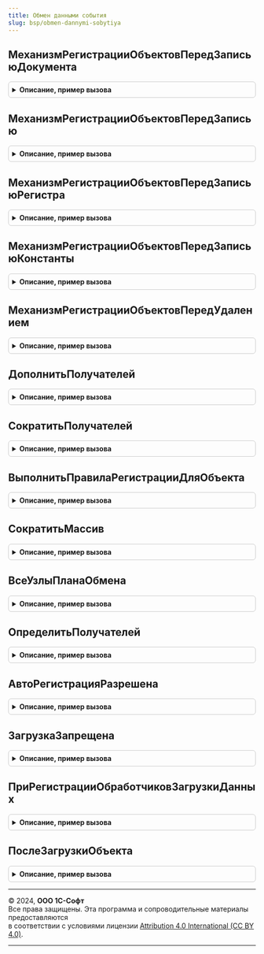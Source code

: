 ```yaml
---
title: Обмен данными события
slug: bsp/obmen-dannymi-sobytiya
---
```



## МеханизмРегистрацииОбъектовПередЗаписьюДокумента
<details style="margin: 1em 0; padding: 0.5em; border: 1px solid #ccc; border-radius: 6px;">

<summary style="font-weight: bold; cursor: pointer;">Описание, пример вызова</summary>

```bsl

// Процедура-обработчик события "ПередЗаписью" документов для механизма регистрации объектов на узлах.
//
// Параметры:
//  ИмяПланаОбмена - Строка - имя плана обмена, для которого выполняется механизм регистрации.
//  Источник       - ДокументОбъект - источник события.
//  Отказ          - Булево - флаг отказа от выполнения обработчика.
//  РежимЗаписи - РежимЗаписиДокумента - см. в синтакс-помощнике РежимЗаписиДокумента.
//  РежимПроведения - РежимПроведенияДокумента - см. в синтакс-помощнике РежимПроведенияДокумента.
//
Процедура МеханизмРегистрацииОбъектовПередЗаписьюДокумента(ИмяПланаОбмена, Источник, Отказ, РежимЗаписи, РежимПроведения) Экспорт
```

Пример вызова
```bsl
ОбменДаннымиСобытия.МеханизмРегистрацииОбъектовПередЗаписьюДокумента(ИмяПланаОбмена, Источник, Отказ, РежимЗаписи, РежимПроведения) 
```
</details>

## МеханизмРегистрацииОбъектовПередЗаписью
<details style="margin: 1em 0; padding: 0.5em; border: 1px solid #ccc; border-radius: 6px;">

<summary style="font-weight: bold; cursor: pointer;">Описание, пример вызова</summary>

```bsl

// Процедура-обработчик события "ПередЗаписью" ссылочных типов данных (кроме документов) для механизма регистрации
// объектов на узлах.
//
// Параметры:
//  ИмяПланаОбмена - Строка - имя плана обмена, для которого выполняется механизм регистрации.
//  Источник       - СправочникОбъект
//                 - ПланВидовХарактеристикОбъект - источник события, кроме типа ДокументОбъект.
//  Отказ          - Булево - флаг отказа от выполнения обработчика.
//
Процедура МеханизмРегистрацииОбъектовПередЗаписью(ИмяПланаОбмена, Источник, Отказ) Экспорт
```

Пример вызова
```bsl
ОбменДаннымиСобытия.МеханизмРегистрацииОбъектовПередЗаписью(ИмяПланаОбмена, Источник, Отказ) 
```
</details>

## МеханизмРегистрацииОбъектовПередЗаписьюРегистра
<details style="margin: 1em 0; padding: 0.5em; border: 1px solid #ccc; border-radius: 6px;">

<summary style="font-weight: bold; cursor: pointer;">Описание, пример вызова</summary>

```bsl

// Процедура-обработчик события "ПередЗаписью" регистров для механизма регистрации объектов на узлах.
//
// Параметры:
//  ИмяПланаОбмена - Строка - имя плана обмена, для которого выполняется механизм регистрации.
//  Источник       - НаборЗаписейРегистра - источник события.
//  Отказ          - Булево - флаг отказа от выполнения обработчика.
//  Замещение      - Булево - признак замещения существующего набора записей.
//
Процедура МеханизмРегистрацииОбъектовПередЗаписьюРегистра(ИмяПланаОбмена, Источник, Отказ, Замещение) Экспорт
```

Пример вызова
```bsl
ОбменДаннымиСобытия.МеханизмРегистрацииОбъектовПередЗаписьюРегистра(ИмяПланаОбмена, Источник, Отказ, Замещение) 
```
</details>

## МеханизмРегистрацииОбъектовПередЗаписьюКонстанты
<details style="margin: 1em 0; padding: 0.5em; border: 1px solid #ccc; border-radius: 6px;">

<summary style="font-weight: bold; cursor: pointer;">Описание, пример вызова</summary>

```bsl

// Процедура-обработчик события "ПередЗаписью" константы для механизма регистрации объектов на узлах.
//
// Параметры:
//  ИмяПланаОбмена - Строка - имя плана обмена, для которого выполняется механизм регистрации.
//  Источник       - КонстантаМенеджерЗначения - источник события.
//  Отказ          - Булево - флаг отказа от выполнения обработчика.
//
Процедура МеханизмРегистрацииОбъектовПередЗаписьюКонстанты(ИмяПланаОбмена, Источник, Отказ) Экспорт
```

Пример вызова
```bsl
ОбменДаннымиСобытия.МеханизмРегистрацииОбъектовПередЗаписьюКонстанты(ИмяПланаОбмена, Источник, Отказ) 
```
</details>

## МеханизмРегистрацииОбъектовПередУдалением
<details style="margin: 1em 0; padding: 0.5em; border: 1px solid #ccc; border-radius: 6px;">

<summary style="font-weight: bold; cursor: pointer;">Описание, пример вызова</summary>

```bsl

// Процедура-обработчик события "ПередУдалением" ссылочных типов данных для механизма регистрации объектов на узлах.
//
// Параметры:
//  ИмяПланаОбмена - Строка - имя плана обмена, для которого выполняется механизм регистрации.
//  Источник       - СправочникОбъект
//                 - ДокументОбъект
//                 - ПланВидовХарактеристикОбъект - источник события.
//  Отказ          - Булево - флаг отказа от выполнения обработчика.
//
Процедура МеханизмРегистрацииОбъектовПередУдалением(ИмяПланаОбмена, Источник, Отказ) Экспорт
```

Пример вызова
```bsl
ОбменДаннымиСобытия.МеханизмРегистрацииОбъектовПередУдалением(ИмяПланаОбмена, Источник, Отказ) 
```
</details>

## ДополнитьПолучателей
<details style="margin: 1em 0; padding: 0.5em; border: 1px solid #ccc; border-radius: 6px;">

<summary style="font-weight: bold; cursor: pointer;">Описание, пример вызова</summary>

```bsl

// Процедура дополняет список узлов-получателей объекта переданными значениями.
//
// Параметры:
//   Объект - СправочникОбъект
//          - ДокументОбъект - объект, для которого выполняется правило регистрации.
//   Узлы   - Массив из ПланОбменаСсылка - узлы плана обмена, которые необходимо добавить в список узлов-получателей объекта.
//
Процедура ДополнитьПолучателей(Объект, Узлы) Экспорт
```

Пример вызова
```bsl
ОбменДаннымиСобытия.ДополнитьПолучателей(Объект, Узлы) 
```
</details>

## СократитьПолучателей
<details style="margin: 1em 0; padding: 0.5em; border: 1px solid #ccc; border-radius: 6px;">

<summary style="font-weight: bold; cursor: pointer;">Описание, пример вызова</summary>

```bsl

// Процедура вычитает из списка узлов-получателей объекта переданные значения.
//
// Параметры:
//   Объект - СправочникОбъект
//          - ДокументОбъект - объект, для которого выполняется правило регистрации.
//   Узлы - Массив из ПланОбменаСсылка - узлы плана обмена, которые необходимо вычесть из списка узлов-получателей объекта.
//
Процедура СократитьПолучателей(Объект, Узлы) Экспорт
```

Пример вызова
```bsl
ОбменДаннымиСобытия.СократитьПолучателей(Объект, Узлы) 
```
</details>

## ВыполнитьПравилаРегистрацииДляОбъекта
<details style="margin: 1em 0; padding: 0.5em; border: 1px solid #ccc; border-radius: 6px;">

<summary style="font-weight: bold; cursor: pointer;">Описание, пример вызова</summary>

```bsl

// Определяет массив узлов-получателей для объекта при заданном плане обмена и выполняет регистрацию объекта на
// полученных узлах.
//
// Параметры:
//  Объект         - Произвольный - СправочникОбъект, ДокументОбъект и т.п. объект, для которого необходимо выполнить
//                   правила регистрации, и выполнить регистрацию на узлах.
//  ИмяПланаОбмена - Строка - имя плана обмена как оно задано в конфигураторе.
//  Отправитель    - ПланОбменаСсылка - узел плана обмена от которого принимается сообщение обмена.
//                    Если задан, то регистрация объекта не этом узле выполнятся не будет.
//
Процедура ВыполнитьПравилаРегистрацииДляОбъекта(Объект, ИмяПланаОбмена, Отправитель = Неопределено) Экспорт
```

Пример вызова
```bsl
ОбменДаннымиСобытия.ВыполнитьПравилаРегистрацииДляОбъекта(Объект, ИмяПланаОбмена, Отправитель);
```
</details>

## СократитьМассив
<details style="margin: 1em 0; padding: 0.5em; border: 1px solid #ccc; border-radius: 6px;">

<summary style="font-weight: bold; cursor: pointer;">Описание, пример вызова</summary>

```bsl

// Вычитает один массив элементов из другого массива. Возвращает результат вычитания.
//
// Параметры:
//  Массив - Массив из Произвольный - исходный массив.
//  МассивВычитания - Массив из Произвольный - массив, вычитаемый из исходного массива.
//
// Возвращаемое значение:
//   Массив из Произвольный - результат  вычитания.
//
Функция СократитьМассив(Массив, МассивВычитания) Экспорт
```

Пример вызова
```bsl
Результат = ОбменДаннымиСобытия.СократитьМассив(Массив, МассивВычитания) 
```
</details>

## ВсеУзлыПланаОбмена
<details style="margin: 1em 0; padding: 0.5em; border: 1px solid #ccc; border-radius: 6px;">

<summary style="font-weight: bold; cursor: pointer;">Описание, пример вызова</summary>

```bsl

// Функция возвращает список всех узлов заданного плана обмена кроме предопределенного узла.
//
// Параметры:
//   ИмяПланаОбмена - Строка - имя плана обмена, как оно задано в конфигураторе,
//                    список узлов для которого необходимо получить.
//
// Возвращаемое значение:
//   Массив из ПланОбменаСсылка - список всех узлов заданного плана обмена.
//
Функция ВсеУзлыПланаОбмена(ИмяПланаОбмена) Экспорт
```

Пример вызова
```bsl
Результат = ОбменДаннымиСобытия.ВсеУзлыПланаОбмена(ИмяПланаОбмена) 
```
</details>

## ОпределитьПолучателей
<details style="margin: 1em 0; padding: 0.5em; border: 1px solid #ccc; border-radius: 6px;">

<summary style="font-weight: bold; cursor: pointer;">Описание, пример вызова</summary>

```bsl

// Функция определяет массив узлов-получателей для объекта при заданном плане обмена.
//
// Параметры:
//   Объект         - Произвольный - СправочникОбъект, ДокументОбъект и т.п. объект, для которого необходимо выполнить
//                    правила регистрации, и определить список узлов-получателей.
//   ИмяПланаОбмена - Строка - имя плана обмена как оно задано в конфигураторе.
//
// Возвращаемое значение:
//   Массив из ПланОбменаСсылка - массив узлов-получателей для объекта.
//
Функция ОпределитьПолучателей(Объект, ИмяПланаОбмена) Экспорт
```

Пример вызова
```bsl
Результат = ОбменДаннымиСобытия.ОпределитьПолучателей(Объект, ИмяПланаОбмена) 
```
</details>

## АвтоРегистрацияРазрешена
<details style="margin: 1em 0; padding: 0.5em; border: 1px solid #ccc; border-radius: 6px;">

<summary style="font-weight: bold; cursor: pointer;">Описание, пример вызова</summary>

```bsl

// Определяет признак авторегистрации объекта метаданных в составе плана обмена.
//
// Параметры:
//   ОбъектМетаданных - ОбъектМетаданных - объект, для которого требуется получить признак авторегистрации.
//   ИмяПланаОбмена - Строка - имя плана обмена, как оно задано в конфигураторе, в состав которого входит
//                          объект метаданных.
//
// Возвращаемое значение:
//   Булево - признак наличия авторегистрации в плане обмена:
//           * Истина - объект метаданных имеет признак авторегистрации "Разрешена" в составе плана обмена;
//           * Ложь   - объект метаданных имеет признак авторегистрации "Запрещена" в составе плана обмена
//                      или объект метаданных не входит в состав плана обмена.
//
Функция АвтоРегистрацияРазрешена(ОбъектМетаданных, ИмяПланаОбмена) Экспорт
```

Пример вызова
```bsl
Результат = ОбменДаннымиСобытия.АвтоРегистрацияРазрешена(ОбъектМетаданных, ИмяПланаОбмена) 
```
</details>

## ЗагрузкаЗапрещена
<details style="margin: 1em 0; padding: 0.5em; border: 1px solid #ccc; border-radius: 6px;">

<summary style="font-weight: bold; cursor: pointer;">Описание, пример вызова</summary>

```bsl

// Проверяет наличие запрета загрузки элемента данных.
//  Для работы функции требуется настройка процедуры ДанныеДляПроверкиЗапретаИзменения
// модуля ДатыЗапретаИзмененияПереопределяемый.
//
// Параметры:
//  Данные     - Произвольный - СправочникОбъект.<Имя>,
//                        ДокументОбъект.<Имя>,
//                        ПланВидовХарактеристикОбъект.<Имя>,
//                        ПланСчетовОбъект.<Имя>,
//                        ПланВидовРасчетаОбъект.<Имя>,
//                        БизнесПроцессОбъект.<Имя>,
//                        ЗадачаОбъект.<Имя>,
//                        ПланОбменаОбъект.<Имя>,
//                        УдалениеОбъекта - объект данных.
//                        РегистрСведенийНаборЗаписей.<Имя>,
//                        РегистрНакопленияНаборЗаписей.<Имя>,
//                        РегистрБухгалтерииНаборЗаписей.<Имя>,
//                        РегистрРасчетаНаборЗаписей.<Имя> - набор записей.
//
//  УзелПланаОбмена     - ПланыОбменаОбъект - узел,
//                        для которого будет выполнена проверка.
//
// Возвращаемое значение:
//  Булево - если Истина, загрузка запрещена.
//
Функция ЗагрузкаЗапрещена(Данные, Знач УзелПланаОбмена) Экспорт
```

Пример вызова
```bsl
Результат = ОбменДаннымиСобытия.ЗагрузкаЗапрещена(Данные, УзелПланаОбмена) 
```
</details>

## ПриРегистрацииОбработчиковЗагрузкиДанных
<details style="margin: 1em 0; padding: 0.5em; border: 1px solid #ccc; border-radius: 6px;">

<summary style="font-weight: bold; cursor: pointer;">Описание, пример вызова</summary>

```bsl

// См. ВыгрузкаЗагрузкаДанныхПереопределяемый.ПриРегистрацииОбработчиковЗагрузкиДанных.
Процедура ПриРегистрацииОбработчиковЗагрузкиДанных(ТаблицаОбработчиков) Экспорт
```

Пример вызова
```bsl
ОбменДаннымиСобытия.ПриРегистрацииОбработчиковЗагрузкиДанных(ТаблицаОбработчиков) 
```
</details>

## ПослеЗагрузкиОбъекта
<details style="margin: 1em 0; padding: 0.5em; border: 1px solid #ccc; border-radius: 6px;">

<summary style="font-weight: bold; cursor: pointer;">Описание, пример вызова</summary>

```bsl

// Выполняет обработчики после загрузки объекта.
//
// Параметры:
//  Контейнер - ОбработкаОбъект.ВыгрузкаЗагрузкаДанныхМенеджерКонтейнера - менеджер
//		контейнера, используемый в процессе выгрузи данных. Подробнее см. комментарий
//		к программному интерфейсу обработки ВыгрузкаЗагрузкаДанныхМенеджерКонтейнера.
//  Объект - Произвольный - объект загружаемых данных.
//  Артефакты - Массив из ОбъектXDTO - массив артефактов (объектов XDTO).
//
Процедура ПослеЗагрузкиОбъекта(Контейнер, Объект, Артефакты) Экспорт
```

Пример вызова
```bsl
ОбменДаннымиСобытия.ПослеЗагрузкиОбъекта(Контейнер, Объект, Артефакты) 
```
</details>

---

© 2024, **ООО 1С-Софт**  
Все права защищены. Эта программа и сопроводительные материалы предоставляются  
в соответствии с условиями лицензии [Attribution 4.0 International (CC BY 4.0)](https://creativecommons.org/licenses/by/4.0/legalcode).

---
